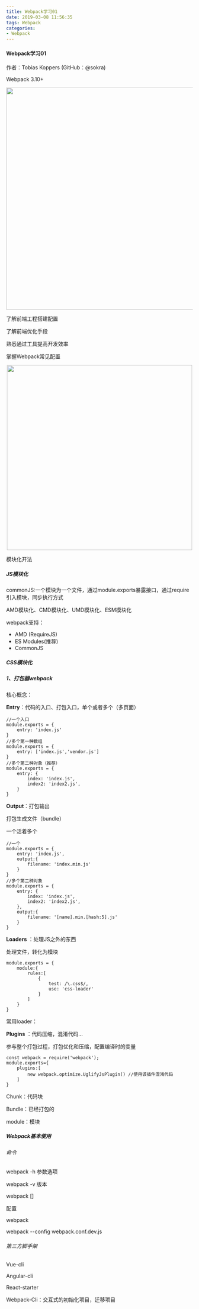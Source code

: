 ```yaml
---
title: Webpack学习01
date: 2019-03-08 11:56:35
tags: Webpack
categories:
- Webpack
---
```


#### Webpack学习01

作者：Tobias Koppers (GitHub：@sokra)

Webpack 3.10+

<div align=center>
    <img width=600 src='https://gzsave.oss-cn-shenzhen.aliyuncs.com/code/webView/webpack%E6%A6%82%E8%BF%B0.png'/>
</div>

了解前端工程搭建配置

了解前端优化手段

熟悉通过工具提高开发效率

掌握Webpack常见配置

<div align=center>
    <img width=500 src='https://gzsave.oss-cn-shenzhen.aliyuncs.com/code/webView/webpack%E5%AD%A6%E4%B9%A0%E5%9B%BE.png'/>
</div>

模块化开法 

##### JS模块化 

commonJS:一个模块为一个文件，通过module.exports暴露接口，通过require引入模块，同步执行方式

AMD模块化、CMD模块化、UMD模块化、ESM模块化

webpack支持：

- AMD (RequireJS)
- ES Modules(推荐)
- CommonJS  



##### CSS模块化



##### 1、打包器webpack

核心概念：

**Entry**：代码的入口、打包入口，单个或者多个（多页面）

```
//一个入口
module.exports = {
    entry: 'index.js'
}
//多个第一种数组
module.exports = {
    entry: ['index.js','vendor.js']
}
//多个第二种对象（推荐）
module.exports = {
    entry: {
    	index: 'index.js',
        index2: 'index2.js',
    }
}
```

**Output**：打包输出

打包生成文件（bundle）

一个活着多个

```
//一个
module.exports = {
    entry: 'index.js',
    output:{
        filename: 'index.min.js'
    }
}
//多个第二种对象
module.exports = {
    entry: {
    	index: 'index.js',
        index2: 'index2.js',
    },
    output:{
        filename: '[name].min.[hash:5].js'
    }
}
```

**Loaders** ：处理JS之外的东西

处理文件，转化为模块

```
module.exports = {
    module:{
        rules:[
            {
                test: /\.css$/,
                use: 'css-loader'
            }
        ]
    }
}
```

常用loader：

**Plugins** ：代码压缩，混淆代码...

参与整个打包过程，打包优化和压缩，配置编译时的变量

```
const webpack = require('webpack');
module.exports={
    plugins:[
        new webpack.optimize.UglifyJsPlugin() //使用该插件混淆代码
    ]
}
```

Chunk：代码块

Bundle：已经打包的

module：模块



##### Webpack基本使用

###### 命令

webpack -h 参数选项

webpack -v 版本

webpack <entry> [<entry>] <output>

配置

webpack

webpack --config webpack.conf.dev.js 

###### 第三方脚手架

Vue-cli

Angular-cli

React-starter

Webpack-Cli：交互式的初始化项目，迁移项目

